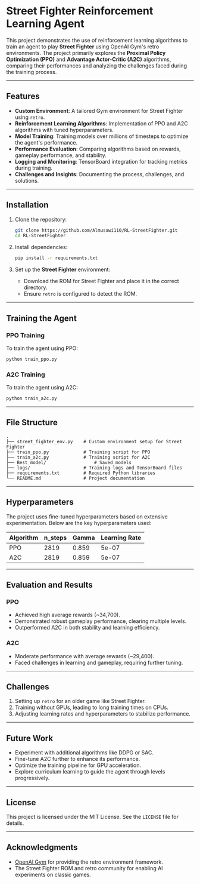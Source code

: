 
# Street Fighter Reinforcement Learning Agent

This project demonstrates the use of reinforcement learning algorithms to train an agent to play **Street Fighter** using OpenAI Gym's retro environments. The project primarily explores the **Proximal Policy Optimization (PPO)** and **Advantage Actor-Critic (A2C)** algorithms, comparing their performances and analyzing the challenges faced during the training process.

---

## Features
- **Custom Environment**: A tailored Gym environment for Street Fighter using `retro`.
- **Reinforcement Learning Algorithms**: Implementation of PPO and A2C algorithms with tuned hyperparameters.
- **Model Training**: Training models over millions of timesteps to optimize the agent's performance.
- **Performance Evaluation**: Comparing algorithms based on rewards, gameplay performance, and stability.
- **Logging and Monitoring**: TensorBoard integration for tracking metrics during training.
- **Challenges and Insights**: Documenting the process, challenges, and solutions.

---

## Installation

1. Clone the repository:
   ```bash
   git clone https://github.com/Almusawi110/RL-StreetFighter.git
   cd RL-StreetFighter
   ```

2. Install dependencies:
   ```bash
   pip install -r requirements.txt
   ```

3. Set up the **Street Fighter** environment:
   - Download the ROM for Street Fighter and place it in the correct directory.
   - Ensure `retro` is configured to detect the ROM.

---

## Training the Agent

### PPO Training
To train the agent using PPO:
```bash
python train_ppo.py
```

### A2C Training
To train the agent using A2C:
```bash
python train_a2c.py
```

---

## File Structure
```
.
├── street_fighter_env.py    # Custom environment setup for Street Fighter
├── train_ppo.py             # Training script for PPO
├── train_a2c.py             # Training script for A2C
├── Best_model/                  # Saved models
├── logs/                    # Training logs and TensorBoard files
├── requirements.txt         # Required Python libraries
└── README.md                # Project documentation
```

---

## Hyperparameters
The project uses fine-tuned hyperparameters based on extensive experimentation. Below are the key hyperparameters used:

| Algorithm | n_steps | Gamma | Learning Rate |
|-----------|---------|-------|---------------|
| PPO       | 2819    | 0.859 | 5e-07         |
| A2C       | 2819    | 0.859 | 5e-07         |

---

## Evaluation and Results

### PPO
- Achieved high average rewards (~34,700).
- Demonstrated robust gameplay performance, clearing multiple levels.
- Outperformed A2C in both stability and learning efficiency.

### A2C
- Moderate performance with average rewards (~29,400).
- Faced challenges in learning and gameplay, requiring further tuning.

---

## Challenges
1. Setting up `retro` for an older game like Street Fighter.
2. Training without GPUs, leading to long training times on CPUs.
3. Adjusting learning rates and hyperparameters to stabilize performance.

---

## Future Work
- Experiment with additional algorithms like DDPG or SAC.
- Fine-tune A2C further to enhance its performance.
- Optimize the training pipeline for GPU acceleration.
- Explore curriculum learning to guide the agent through levels progressively.

---

## License
This project is licensed under the MIT License. See the `LICENSE` file for details.

---

## Acknowledgments
- [OpenAI Gym](https://github.com/openai/gym) for providing the retro environment framework.
- The Street Fighter ROM and retro community for enabling AI experiments on classic games.

